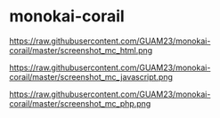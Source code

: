 # monokai-corail

https://raw.githubusercontent.com/GUAM23/monokai-corail/master/screenshot_mc_html.png

https://raw.githubusercontent.com/GUAM23/monokai-corail/master/screenshot_mc_javascript.png

https://raw.githubusercontent.com/GUAM23/monokai-corail/master/screenshot_mc_php.png